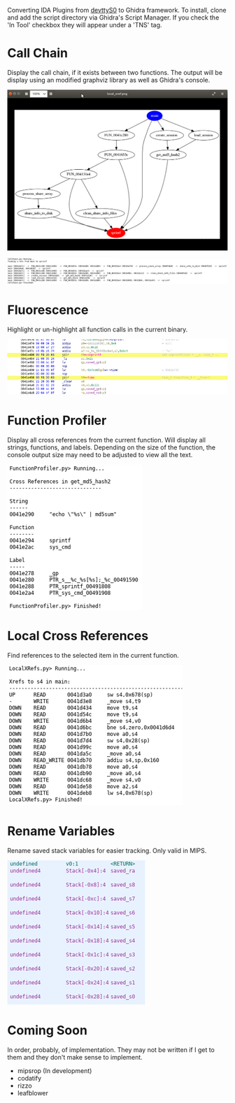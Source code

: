 Converting IDA Plugins from [devttyS0](https://github.com/devttys0/ida) to 
Ghidra framework. To install, clone and add the script directory via Ghidra's 
Script Manager. If you check the 'In Tool' checkbox they will appear under a 
'TNS' tag. 

# Call Chain
Display the call chain, if it exists between two functions. The output will 
be display using an modified graphviz library as well as Ghidra's console.

![Call Chain Graph](./img/call_chain_graph.png)

![Call Chain Text](./img/call_chain_text.png)

# Fluorescence
Highlight or un-highlight all function calls in the current binary.

![Highlighted function calls](./img/fluorescence.png)

# Function Profiler
Display all cross references from the current function. Will display all 
strings, functions, and labels. Depending on the size of the function, the 
console output size may need to be adjusted to view all the text.

![Function Profiler Output](./img/function_profiler.png)

# Local Cross References
Find references to the selected item in the current function.

![Local Cross References](./img/local_xrefs.png)

# Rename Variables
Rename saved stack variables for easier tracking. Only valid in MIPS.

![Rename stack variables](./img/rename_variables.png)

# Coming Soon
In order, probably, of implementation. They may not be written if I get to them
and they don't make sense to implement.

* mipsrop (In development)
* codatify
* rizzo
* leafblower
